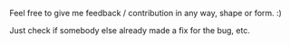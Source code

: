 Feel free to give me feedback / contribution in any way, shape or form. :)

Just check if somebody else already made a fix for the bug, etc.
